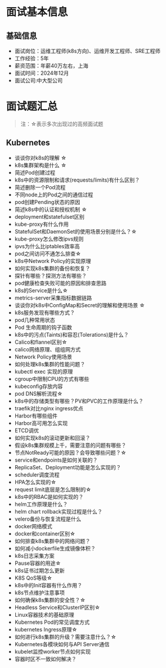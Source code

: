 # 面试基本信息

## 基础信息
- 面试岗位：运维工程师(k8s方向)、运维开发工程师、SRE工程师
- 工作经验：5年
- 薪资范围：年薪40万左右，上海
- 面试时间：2024年12月
- 面试公司:中大型公司

# 面试题汇总
> 注：☆表示多次出现过的高频面试题

## Kubernetes
- 谈谈你对k8s的理解 ☆
- k8s集群架构是什么 ☆
- 简述Pod创建过程
- k8s中的资源限制和请求(requests/limits)有什么区别？
- 简述删除一个Pod流程
- 不同node上的Pod之间的通信过程
- pod创建Pending状态的原因
- 简述k8s中的认证和授权机制 ☆
- deployment和statefulset区别
- kube-proxy有什么作用
- StatefulSet和DaemonSet的使用场景分别是什么？☆
- kube-proxy怎么修改ipvs规则
- ipvs为什么比iptables效率高
- pod之间访问不通怎么排查☆
- k8s中Network Policy的实现原理
- 如何实现k8s集群的备份和恢复？
- 探针有哪些？探测方法有哪些？
- pod健康检查失败可能的原因和排查思路
- k8s的Service是什么☆
- metrics-server采集指标数据链路
- 谈谈你对k8s中ConfigMap和Secret的理解和使用场景 ☆
- k8s服务发现有哪些方式？
- pod几种常用状态
- Pod 生命周期的钩子函数
- k8s中的污点(Taints)和容忍(Tolerations)是什么？
- Calico和flannel区别☆
- calico网络原理、组组网方式
- Network Policy使用场景
- 如何处理k8s集群的性能问题？
- kubectl exec 实现的原理
- cgroup中限制CPU的方式有哪些
- kubeconfig存放内容
- pod DNS解析流程☆
- k8s中的存储类型有哪些？PV和PVC的工作原理是什么？
- traefik对比nginx ingress优点
- Harbor有哪些组件
- Harbor高可用怎么实现
- ETCD调优
- 如何实现k8s的滚动更新和回滚？
- 假设k8s集群规模上千，需要注意的问题有哪些？
- 节点NotReady可能的原因？会导致哪些问题？☆
- service和endpoints是如何关联的？
- ReplicaSet、Deployment功能是怎么实现的？
- scheduler调度流程
- HPA怎么实现的☆
- request limit底层是怎么限制的☆
- k8s中的RBAC是如何实现的？
- helm工作原理是什么？
- helm chart rollback实现过程是什么？
- velero备份与恢复流程是什么
- docker网络模式
- docker和container区别☆
- 如何排查k8s集群中的网络问题？
- 如何减⼩dockerfile⽣成镜像体积？
- k8s日志采集方案
- Pause容器的用途☆
- k8s证书过期怎么更新
- K8S QoS等级☆
- k8s中的Init容器有什么作用？
- k8s节点维护注意事项
- 如何确保k8s集群的安全性？☆
- Headless Service和ClusterIP区别☆
- Linux容器技术的基础原理
- Kubernetes Pod的常见调度方式
- kubernetes Ingress原理☆
- 如何进行k8s集群的升级？需要注意什么？☆
- Kubernetes各模块如何与API Server通信
- kubelet监控worker节点如何实现
- 容器时区不一致如何解决？

